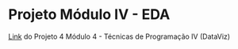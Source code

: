 # Projeto Módulo IV - EDA
[Link](https://github.com/ZeRafaelN/Projeto4) do Projeto 4
Módulo 4 - Técnicas de Programação IV (DataViz)